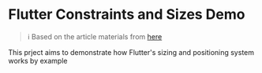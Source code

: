 # Flutter Constraints and Sizes Demo

> :information_source: Based on the article materials from [here](https://medium.com/flutter-community/flutter-the-advanced-layout-rule-even-beginners-must-know-edc9516d1a2)

This prject aims to demonstrate how Flutter's sizing and positioning system works by example